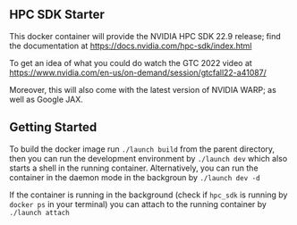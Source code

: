 ## HPC SDK Starter
This docker container will provide the NVIDIA HPC SDK 22.9 release; find the documentation at https://docs.nvidia.com/hpc-sdk/index.html

To get an idea of what you could do watch the GTC 2022 video at https://www.nvidia.com/en-us/on-demand/session/gtcfall22-a41087/


Moreover, this will also come with the latest version of NVIDIA WARP; as well as Google JAX.

## Getting Started

To build the docker image run `./launch build` from the parent directory, then you can run the development environment by `./launch dev` 
which also starts a shell in the running container. Alternatively, you can run the container in the daemon mode in the backgroun by `./launch dev -d`

If the container is running in the background (check if `hpc_sdk` is running by `docker ps` in your terminal) you can attach to the running container by `./launch attach`
